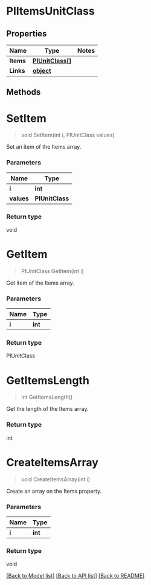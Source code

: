 # PIItemsUnitClass

## Properties
Name | Type | Notes
------------ | ------------- | -------------
**Items** | **[**PIUnitClass[]**](../Model/PIUnitClass.md)**
**Links** | **[**object**](../Model/Object.md)**

## Methods

# **SetItem**
> void SetItem(int i, PIUnitClass values)

Set an item of the Items array.

### Parameters

Name | Type
------------- | -------------
 **i** | **int**
 **values** | **PIUnitClass**

### Return type

void


# **GetItem**
> PIUnitClass GetItem(int i)

Get item of the Items array.

### Parameters

Name | Type
------------- | -------------
 **i** | **int**

### Return type

PIUnitClass


# **GetItemsLength**
> int GetItemsLength()

Get the length of the Items array.


### Return type

int


# **CreateItemsArray**
> void CreateItemsArray(int i)

Create an array on the Items property.

### Parameters

Name | Type
------------- | -------------
 **i** | **int**

### Return type

void

[[Back to Model list]](../../README.md#documentation-for-models) [[Back to API list]](../../README.md#documentation-for-api-endpoints) [[Back to README]](../../README.md)

